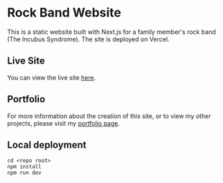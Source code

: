 # Rock Band Website

This is a static website built with Next.js for a family member's rock band (The Incubus Syndrome). The site is deployed on Vercel.

## Live Site

You can view the live site [here](https://incubus-syndrome.vercel.app/).

## Portfolio

For more information about the creation of this site, or to view my other projects, please visit my [portfolio page](https://leobocci.pages.dev/).

## Local deployment

```
cd <repo root>
npm install
npm run dev
```